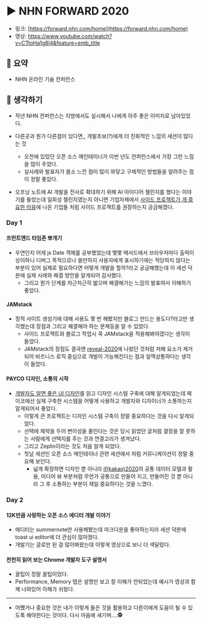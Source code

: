 # ▶︎ NHN FORWARD 2020

- 링크: [https://forward.nhn.com/home](https://forward.nhn.com/home)
- 영상: https://www.youtube.com/watch?v=CTtoHa1g8I4&feature=emb_title

## 📝 요약 
- NHN 온라인 기술 컨퍼런스  

## 🤔 생각하기   
- 작년 NHN 컨퍼런스는 지방에서도 실시해서 나에게 아주 좋은 이미지로 남아있었다.  
- 다른곳과 뭔가 다른점이 있다면,, 개발초보(?)에게 더 친화적인 느낌의 세션이 많다는 것
  - 오전에 있었던 오픈 소스 메인테이너가 이번 년도 컨퍼런스에서 가장 그런 느낌을 많이 주었다.  
  - 실사례와 발표자가 몸소 느낀 점이 많이 와닿고 구체적인 방법들을 알려주는 점이 정말 좋았다.  
  
- 오프닝 노트에 AI 개발을 전사로 확대하기 위해 AI 아이디어 챌린지를 했다는 이야기를 들었는데 일회성 챌린지였는지 아니면 기업자체에서 [사이드 프로젝트가 개 중요한 이유](../Dev/why-side-projects-are-so-damn-important.md)에 나온 기업들 처럼 사이드 프로젝트를 권장하는지 궁금해졌다.  

### Day 1 
#### 프런트엔드 타임존 뽀개기  
- 우연인지 어제 js Date 객체를 공부했었는데 몇몇 메서드에서 브라우저마다 출력이 상이하니 디버그 목적으로나 쓸만하지 사용자에게 표시하기에는 적당하지 않다는 부분이 있어 실제로 필요하다면 어떻게 개발을 할까?라고 궁금해했는데 이 세션 덕분에 실제 사례와 해결 방안을 알게되어 감사했다.  
  - 그리고 뭔가 단계를 차근차근히 밟으며 해결해가는 느낌의 발표여서 이해하기 좋았다.  

#### JAMstack 
- 정적 사이트 생성기에 대해 사용도 몇 번 해봤지만 블로그 만드는 용도다?라고만 생각했는데 장점과 그리고 해결해야 하는 문제등을 알 수 있었다.  
  - 사이드 프로젝트와 블로그 작업시 꼭 JAMstack을 적용해봐야겠다는 생각이 들었다.  
  - JAMstack의 장점도 결국엔 [reveal-2020](../Dev/reveal-2020.md)에 나왔던 것처럼 저해 요소가 제거되어 비즈니스 로직 중심으로 개발이 가능해진다는 점과 일맥상통하다는 생각이 들었다. 

#### PAYCO 디자인, 소통의 시작 
- [개발자도 알면 좋은 UI 디자인](../Dev/ui-for-developers.md)를 읽고 디자인 시스템 구축에 대해 알게되었는데 페이코에선 실제 구축한 시스템을 어떻게 사용하고 개발자와 디자이너가 소통하는지 알게되어서 좋았다.  
  - 이렇게 큰 프로젝트는 디자인 시스템 구축이 정말 중요하다는 것을 다시 알게되었다.  
  - 선택에 제약을 두어 변이성을 줄인다는 것은 당시 읽었던 글처럼 결정을 잘 못하는 사람에게 선택지를 주는 것과 연결고리가 생겨났다.
  - 그리고 Zeplin이라는 것도 처음 알게 되었다.  
  - 첫날 세션인 오픈 소스 메인테이너 관련 세션에서 처럼 커뮤니케이션이 정말 중요해 보인다. 
    - 넓게 확장하면 디자인 뿐 아니라 [if(kakao)2020](../Dev/if(kakao)2020.md)의 공통 데이터 모델과 활용, 미디어 뷰 부분처럼 무언가 공통으로 만들어 지고, 만들어진 것 뿐 아니라 그 후 소통하는 부분이 제일 중요하다는 것을 느꼈다. 


### Day 2 
#### 12K만큼 사랑하는 오픈 소스 에디터 개발 이야기 
- 에디터는 summernote만 사용해봤는데 마크다운을 좋아하는지라 세션 덕분에 toast ui editor에 더 관심이 많아졌다.  
- 개발기는 글로만 된 걸 많이봐왔는데 이렇게 영상으로 보니 더 색달랐다.  

#### 천천히 읽어 보는 Chrome 개발자 도구 설명서
- 꿀팁이 정말 꿀팁이었다.  
- Performance, Memory 탭은 설명만 보고 잘 이해가 안되었는데 예시가 영상과 함께 나와있어 이해가 쉬웠다.  


---
- 어쨌거나 중요한 것은 내가 이렇게 들은 것을 활용하고 다른이에게 도움이 될 수 있도록 해야한다는 것이다. 다시 마음에 새기며....🕵️